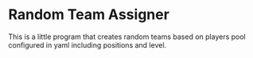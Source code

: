 # Random Team Assigner
This is a little program that creates random teams based on players pool configured in yaml including positions and level.